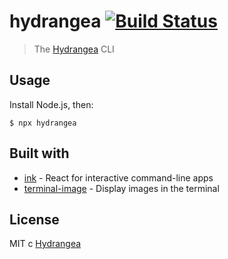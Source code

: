 # hydrangea [![Build Status](https://travis-ci.org/taichi3a/hydrangea.svg?branch=master)](https://travis-ci.org/taichi3a/hydrangea)

> The [Hydrangea](https://hydrangea.jp) CLI

## Usage

Install Node.js, then:

```
$ npx hydrangea
```


## Built with

- [ink](https://github.com/vadimdemedes/ink) - React for interactive command-line apps
- [terminal-image](https://github.com/sindresorhus/terminal-image) - Display images in the terminal


## License

MIT c [Hydrangea](https://hydrangea.jp)
